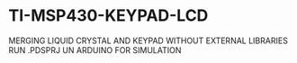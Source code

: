 # TI-MSP430-KEYPAD-LCD
 MERGING LIQUID CRYSTAL AND KEYPAD WITHOUT EXTERNAL LIBRARIES
 RUN .PDSPRJ UN ARDUINO FOR SIMULATION
